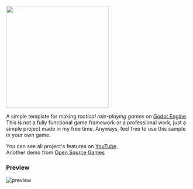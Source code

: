 <img src="https://i.imgur.com/8foVHjO.png" width="280">
 
A simple template for making <i>tactical role-playing games</i> on [Godot Engine](https://godotengine.org/).
This is not a fully functional game framework or a professional work, just a simple project made in my free time. 
Anyways, feel free to use this sample in your own game. 

You can see all project's features on [YouTube](https://www.youtube.com/watch?v=j0ov4zGUp68).<br/>
Another demo from [Open Source Games](https://www.youtube.com/watch?v=-AY6KEdX_3E)

### Preview
![preview](https://i.ibb.co/MNznGYX/preview-trpg-godot.png)
